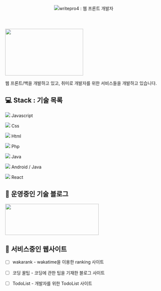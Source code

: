 
<header><img src="https://img.icons8.com/nolan/50/web-design.png"/>writepro4 : 웹 프론트 개발자 </header>

<img src="https://user-images.githubusercontent.com/45548926/87241018-bb327100-c459-11ea-9cd5-ca8f36942d4e.gif" width="250" height="150" /> 

웹 프론트/백을 개발하고 있고, 취미로 개발자를 위한 서비스들을 개발하고 있습니다.

## 💻 Stack : 기술 목록

<img src="https://img.icons8.com/dusk/100/000000/javascript-logo.png"/>  Javascript

<img src="https://img.icons8.com/dusk/100/000000/css3.png"/>  Css

<img src="https://img.icons8.com/dusk/100/000000/html-5.png"/> Html

<img src="https://img.icons8.com/dusk/100/000000/php-logo.png"/> Php

<img src="https://img.icons8.com/dusk/100/000000/java-coffee-cup-logo.png"/> Java

<img src="https://img.icons8.com/clouds/100/000000/android-os.png"/> Android / Java

<img src="https://img.icons8.com/clouds/100/000000/react.png"/> React


## 👻 운영중인 기술 블로그

<a href="https://gaebal4.tistory.com/">
<img src="https://user-images.githubusercontent.com/45548926/87373446-aaead500-c5c4-11ea-989c-c51dccf8966f.png" width="300" height="100" />
</a>

## 🎉 서비스중인 웹사이트 


- [ ] wakarank - wakatime을 이용한 ranking 사이트 
- [ ] 코딩 꿀팁 - 코딩에 관한 팁을 기재한 블로그 사이트
- [ ] TodoList - 개발자를 위한 TodoList 사이트




